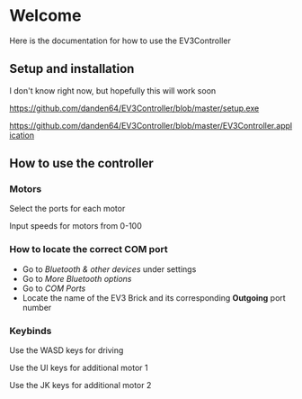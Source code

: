 # Welcome

Here is the documentation for how to use the EV3Controller

## Setup and installation

I don't know right now, but hopefully this will work soon

https://github.com/danden64/EV3Controller/blob/master/setup.exe

https://github.com/danden64/EV3Controller/blob/master/EV3Controller.application

## How to use the controller

### Motors

Select the ports for each motor

Input speeds for motors from 0-100

### How to locate the correct COM port

* Go to _Bluetooth & other devices_ under settings
* Go to _More Bluetooth options_
* Go to _COM Ports_
* Locate the name of the EV3 Brick and its corresponding __Outgoing__ port number

### Keybinds

Use the WASD keys for driving

Use the UI keys for additional motor 1

Use the JK keys for additional motor 2
